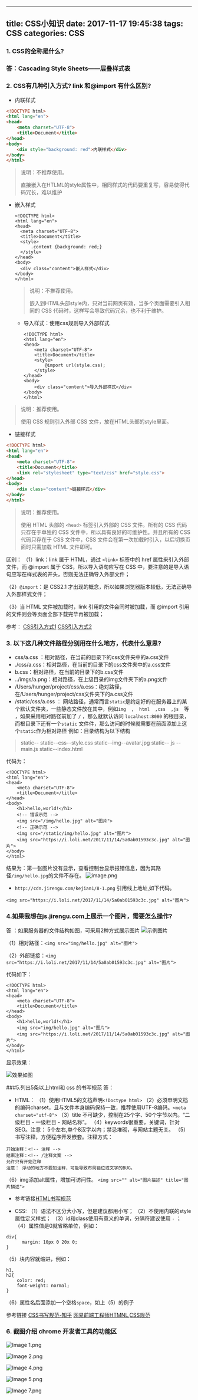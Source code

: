 
---
title: CSS小知识
date: 2017-11-17 19:45:38
tags: CSS
categories: CSS
---


### 1. CSS的全称是什么?
### 答：Cascading Style Sheets——层叠样式表



###  2. CSS有几种引入方式? link 和@import 有什么区别?

- 内联样式

```html
<!DOCTYPE html>
<html lang="en">
<head>
	<meta charset="UTF-8">
	<title>Document</title>
</head>
<body>
	<div style="background: red">内联样式</div>
</body>
</html>
```

> 说明：不推荐使用。
>
> 直接嵌入在HTLML的style属性中，相同样式的代码要重复写，容易使得代码冗长，难以维护

- 嵌入样式

  ```
  <!DOCTYPE html>
  <html lang="en">
  <head>
  	<meta charset="UTF-8">
  	<title>Document</title>
  	<style>
  		.content {background: red;}
  	</style>
  </head>
  <body>
  	<div class="content">嵌入样式</div>
  </body>
  </html>
  ```

  > 说明：不推荐使用。
  >
  > 嵌入到HTML头部style内，只对当前网页有效，当多个页面需要引入相同的 CSS 代码时，这样写会导致代码冗余，也不利于维护。

  - 导入样式：使用css规则导入外部样式

    ```
    <!DOCTYPE html>
    <html lang="en">
    <head>
    	<meta charset="UTF-8">
    	<title>Document</title>
    	<style>
    		@import url(style.css);
    	</style>
    </head>
    <body>
    	<div class="content">导入外部样式</div>
    </body>
    </html>
    ```

> 说明：推荐使用。
>
> 使用 CSS 规则引入外部 CSS 文件，放在HTML头部的style里面。

-  链接样式

```html
<!DOCTYPE html>
<html lang="en">
<head>
	<meta charset="UTF-8">
	<title>Document</title>
	<link rel="stylesheet" type="text/css" href="style.css">
</head>
<body>
	<div class="content">链接样式</div>
</body>
</html>
```

> 说明：推荐使用。
>
> 使用 HTML 头部的 `<head>` 标签引入外部的 CSS 文件。所有的 CSS 代码只存在于单独的 CSS 文件中，所以具有良好的可维护性。并且所有的 CSS 代码只存在于 CSS 文件中，CSS 文件会在第一次加载时引入，以后切换页面时只需加载 HTML 文件即可。

区别：
（1）link：link 属于 HTML，通过 `<link>` 标签中的 href 属性来引入外部文件，而 @import 属于 CSS，所以导入语句应写在 CSS 中，要注意的是导入语句应写在样式表的开头，否则无法正确导入外部文件；

（2）`@import`：是 CSS2.1 才出现的概念，所以如果浏览器版本较低，无法正确导入外部样式文件；

（3）当 HTML 文件被加载时，link 引用的文件会同时被加载，而 @import 引用的文件则会等页面全部下载完毕再被加载；

参考：
[CSS引入方式1](http://www.cnblogs.com/yang5201314/p/5738447.html)
[CSS引入方式2](https://segmentfault.com/a/1190000003866058)

###  3. 以下这几种文件路径分别用在什么地方，代表什么意思?
- css/a.css ：相对路径，在当前的目录下的css文件夹中的a.css文件 
- ./css/a.css：相对路径，在当前的目录下的css文件夹中的a.css文件 
- b.css：相对路径，在当前的目录下的b.css文件
- ../imgs/a.png：相对路径，在上级目录的img文件夹下的a.png文件
- /Users/hunger/project/css/a.css：绝对路径，在/Users/hunger/project/css文件夹下的a.css文件
- /static/css/a.css ： 网站路径，通常而言`static`是约定好的在服务器上的某个默认文件夹，一些静态文件放在其中，例如`img  ,  html  ,css  ,js  `等 ，如果采用相对路径前加了 `/` ，那么就默认访问 `localhost:8080` 的根目录，而根目录下还有一个`static` 文件件，那么访问的时候就需要在前面添加上这个`static`作为相对路径
  例如：目录结构为以下结构
>static--
>static--css--style.css
>static--img--avatar.jpg
>static-- js  --main.js
>static--index.html

代码为：

```
<!DOCTYPE html>
<html lang="en">
<head>
	<meta charset="UTF-8">
	<title>Document</title>
</head>
<body>
	<h1>hello,world!</h1>
	<!-- 错误示范 -->
	<img src="/img/hello.jpg" alt="图片">
	<!-- 正确示范 -->
	<img src="/static/img/hello.jpg" alt="图片">
	<img src="https://i.loli.net/2017/11/14/5a0ab01593c3c.jpg" alt="图片">
</body>
</html>

```
结果为：第一张图片没有显示，查看控制台显示报错信息，因为其路径`/img/hello.jpg`的文件不存在。
![image.png](http://upload-images.jianshu.io/upload_images/1683063-853e9d07255f90cb.png?imageMogr2/auto-orient/strip%7CimageView2/2/w/1240)


- `http://cdn.jirengu.com/kejian1/8-1.png` 引用线上地址,如下代码。
```
<img src="https://i.loli.net/2017/11/14/5a0ab01593c3c.jpg" alt="图片">
```



### 4.如果我想在js.jirengu.com上展示一个图片，需要怎么操作?
答 ：如果服务器的文件结构如图，可采用2种方式展示图片
![示例图片](http://upload-images.jianshu.io/upload_images/1683063-cdee76e0864ff7b2.png?imageMogr2/auto-orient/strip%7CimageView2/2/w/1240)

（1）相对路径：`<img src="img/hello.jpg" alt="图片">`

（2）外部链接：`<img src="https://i.loli.net/2017/11/14/5a0ab01593c3c.jpg" alt="图片">`

代码如下：

```
<!DOCTYPE html>
<html lang="en">
<head>
	<meta charset="UTF-8">
	<title>Document</title>
</head>
<body>
	<h1>hello,world!</h1>
	<img src="img/hello.jpg" alt="图片">
	<img src="https://i.loli.net/2017/11/14/5a0ab01593c3c.jpg" alt="图片">
</body>
</html>
```

 显示效果：

![效果如图](http://upload-images.jianshu.io/upload_images/1683063-4730886e90e5027c.png?imageMogr2/auto-orient/strip%7CimageView2/2/w/1240)

###5.列出5条以上html和 css 的书写规范
答：
- HTML：
  （1）使用HTML5的文档声明`<!Doctype html>`
  （2）必须申明文档的编码charset，且与文件本身编码保持一致，推荐使用UTF-8编码。`<meta charset="utf-8">`
  （3）title 不可缺少，控制在25个字、50个字节以内。“二级栏目 - 一级栏目 - 网站名称”。
  （4）keywords很重要，关键词，针对SEO。注意： 5个左右,单个8汉字以内；禁忌堆砌，与网站主题无关。
  （5）书写注释，方便程序开发嵌套。注释方式：
```
开始注释：<!-- 注释 -->
结束注释：<!-- /注释文案 -->
允许只有开始注释
注意： 浮动的地方不要加注释，可能导致布局错位或文字的BUG。
```
（6）img添加alt属性，增加可访问性。
`<img src="" alt="图片描述" title="图片描述">`
- 参考链接[HTML书写规范](http://h-ui.net/Hui-notes-htmlStructure.shtml)


- CSS:
  （1）语法不区分大小写，但是建议都用小写；
  （2）不使用内联的style属性定义样式；
  （3）id和class使用有意义的单词，分隔符建议使用 `-` ；
  （4）属性值是0就省略单位，例如：
```
div{
      margin: 10px 0 20x 0;
}
```
（5）块内容就缩进，例如：
```
h1,
h2{
    color: red;
    font-weight: normal;
}
```
（6）属性名后面添加一个空格`space`，如上（5）的例子

参考链接
[CSS书写规范-知乎](https://www.zhihu.com/question/19586885)
[网易前端工程师HTMNL,CSS规范](http://nec.netease.com/standard)


### 6. 截图介绍 chrome 开发者工具的功能区

![Image 1.png](http://upload-images.jianshu.io/upload_images/1683063-5f11f1c8bdcbf325.png?imageMogr2/auto-orient/strip%7CimageView2/2/w/1240)

![Image 2.png](http://upload-images.jianshu.io/upload_images/1683063-284cbb9328cc835e.png?imageMogr2/auto-orient/strip%7CimageView2/2/w/1240)

![Image 4.png](http://upload-images.jianshu.io/upload_images/1683063-e09b765af99f166d.png?imageMogr2/auto-orient/strip%7CimageView2/2/w/1240)

![Image 5.png](http://upload-images.jianshu.io/upload_images/1683063-58be6cccdf7ed5e5.png?imageMogr2/auto-orient/strip%7CimageView2/2/w/1240)

![Image 7.png](http://upload-images.jianshu.io/upload_images/1683063-9712529972c721a7.png?imageMogr2/auto-orient/strip%7CimageView2/2/w/1240)






















